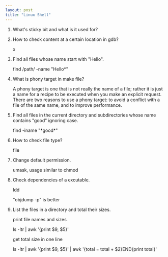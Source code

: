 ```yaml
---
layout: post
title: "Linux Shell"
---
```


1. What's sticky bit and what is it used for?
  

2. How to check content at a certain location in gdb?

	x

3. Find all files whose name start with "Hello".

	find /path/ -name "Hello*"

4. What is phony target in make file?

	A phony target is one that is not really the name of a file; rather it is just a name for a recipe to be executed when you make an explicit request. There are two reasons to use a phony target: to avoid a conflict with a file of the same name, and to improve performance.

5. Find all files in the current directory and subdirectories whose name contains "good" ignoring case.

	find -iname "\*good*"

6. How to check file type?

	file

7. Change default permission.

	umask, usage similar to chmod

8. Check dependencies of a excutable.

	ldd
	
	"objdump -p" is better

9. List the files in a directory and total their sizes.

	print file names and sizes 
	
	ls -ltr | awk '{print $9, $5}'
	
	get total size in one line
	
	ls -ltr | awk '{print $9, $5}' | awk '{total = total + $2}END{print total}'
